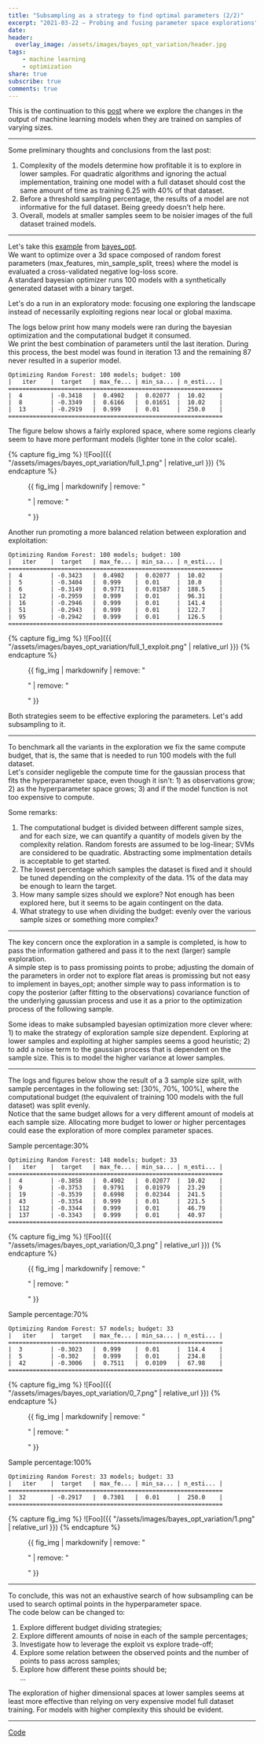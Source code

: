 ```yaml
---
title: "Subsampling as a strategy to find optimal parameters (2/2)"
excerpt: "2021-03-22 — Probing and fusing parameter space explorations"
date: 
header:
  overlay_image: /assets/images/bayes_opt_variation/header.jpg  
tags:
    - machine learning 
    - optimization
share: true
subscribe: true
comments: true
--- 
```



This is the continuation to this [post](https://www.testingbranch.com/parameter_optimization_subsampling/) where we explore the changes in the output of machine learning models when they are trained on samples of varying sizes.   

---

Some preliminary thoughts and conclusions from the last post:  
1. Complexity of the models determine how profitable it is to explore in lower samples. For quadratic algorithms and ignoring the actual implementation, training one model with a full dataset should cost the same amount of time as training 6.25 with 40% of that dataset.   
2. Before a threshold sampling percentage, the results of a model are not informative for the full dataset. Being greedy doesn't help here.  
3. Overall, models at smaller samples seem to be noisier images of the full dataset trained models.

---

Let's take this [example](https://github.com/fmfn/BayesianOptimization/blob/master/examples/sklearn_example.py) from [bayes_opt](https://github.com/fmfn/BayesianOptimization).   
We want to optimize over a 3d space composed of random forest parameters (max_features, min_sample_split, trees) where the model is evaluated a cross-validated negative log-loss score.  
A standard bayesian optimizer runs 100 models with a synthetically generated dataset with a binary target.  


Let's do a run in an exploratory mode: focusing one exploring the landscape instead of necessarily exploiting regions near local or global maxima. 

The logs below print how many models were ran during the bayesian optimization and the computational budget it consumed.   
We print the best combination of parameters until the last iteration. During this process, the best model was found in iteration 13 and the remaining 87 never resulted in a superior model.  

```
Optimizing Random Forest: 100 models; budget: 100 
|   iter    |  target   | max_fe... | min_sa... | n_esti... |
=============================================================
|  4        | -0.3418   |  0.4902   |  0.02077  |  10.02    |
|  8        | -0.3349   |  0.6166   |  0.01651  |  10.02    |
|  13       | -0.2919   |  0.999    |  0.01     |  250.0    |
=============================================================
``` 

The figure below shows a fairly explored space, where some regions clearly seem to have more performant models (lighter tone in the color scale).   

{% capture fig_img %}
![Foo]({{ "/assets/images/bayes_opt_variation/full_1.png" | relative_url }})
{% endcapture %}
<figure>
  {{ fig_img | markdownify | remove: "<p>" | remove: "</p>" }} 
</figure>


Another run promoting a more balanced relation between exploration and exploitation:     
```
Optimizing Random Forest: 100 models; budget: 100
|   iter    |  target   | max_fe... | min_sa... | n_esti... |
=============================================================
|  4        | -0.3423   |  0.4902   |  0.02077  |  10.02    |
|  5        | -0.3404   |  0.999    |  0.01     |  10.0     |
|  6        | -0.3149   |  0.9771   |  0.01587  |  188.5    |
|  12       | -0.2959   |  0.999    |  0.01     |  96.31    |
|  16       | -0.2946   |  0.999    |  0.01     |  141.4    |
|  51       | -0.2943   |  0.999    |  0.01     |  122.7    |
|  95       | -0.2942   |  0.999    |  0.01     |  126.5    |
=============================================================
``` 

{% capture fig_img %}
![Foo]({{ "/assets/images/bayes_opt_variation/full_1_exploit.png" | relative_url }})
{% endcapture %}
<figure>
  {{ fig_img | markdownify | remove: "<p>" | remove: "</p>" }} 
</figure>

Both strategies seem to be effective exploring the parameters. Let's add subsampling to it.   

---

To benchmark all the variants in the exploration we fix the same compute budget, that is, the same that is needed to run 100 models with the full dataset.  
Let's consider negligeble the compute time for the gaussian process that fits the hyperparameter space, even though it isn't: 1) as observations grow; 2) as the hyperparameter space grows; 3) and if the model function is not too expensive to compute.   

Some remarks:   
1. The computational budget is divided between different sample sizes, and for each size, we can quantify a quantity of models given by the complexity relation. Random forests are assumed to be log-linear; SVMs are considered to be quadratic. Abstracting some implmentation details is acceptable to get started.       
2. The lowest percentage which samples the dataset is fixed and it should be tuned depending on the complexity of the data. 1% of the data may be enough to learn the target.  
3. How many sample sizes should we explore? Not enough has been explored here, but it seems to be again contingent on the data.     
4. What strategy to use when dividing the budget: evenly over the various sample sizes or something more complex?   

---

The key concern once the exploration in a sample is completed, is how to pass the information gathered and pass it to the next (larger) sample exploration.  
A simple step is to pass promissing points to probe; adjusting the domain of the parameters in order not to explore flat areas is promissing but not easy to implement in bayes_opt; another simple way to pass information is to copy the posterior (after fitting to the observations) covariance function of the underlying gaussian process and use it as a prior to the optimization process of the following sample.   

Some ideas to make subsampled bayesian optimization more clever where: 1) to make the strategy of exploration sample size dependent. Exploring at lower samples and exploiting at higher samples seems a good heuristic; 2) to add a noise term to the gaussian process that is dependent on the sample size. This is to model the higher variance at lower samples.    

---

The logs and figures below show the result of a 3 sample size split, with sample percentages in the following set: [30%, 70%, 100%], where the computational budget (the equivalent of training 100 models with the full dataset) was split evenly.   
Notice that the same budget allows for a very different amount of models at each sample size. Allocating more budget to lower or higher percentages could ease the exploration of more complex parameter spaces.   

Sample percentage:30%   
```
Optimizing Random Forest: 148 models; budget: 33 
|   iter    |  target   | max_fe... | min_sa... | n_esti... |
=============================================================
|  4        | -0.3858   |  0.4902   |  0.02077  |  10.02    |
|  9        | -0.3753   |  0.9791   |  0.01979  |  23.29    |
|  19       | -0.3539   |  0.6998   |  0.02344  |  241.5    |
|  43       | -0.3354   |  0.999    |  0.01     |  221.5    |
|  112      | -0.3344   |  0.999    |  0.01     |  46.79    |
|  137      | -0.3343   |  0.999    |  0.01     |  40.97    |
=============================================================
```
{% capture fig_img %}
![Foo]({{ "/assets/images/bayes_opt_variation/0_3.png" | relative_url }})
{% endcapture %}
<figure>
  {{ fig_img | markdownify | remove: "<p>" | remove: "</p>" }} 
</figure>

Sample percentage:70%   
```
Optimizing Random Forest: 57 models; budget: 33
|   iter    |  target   | max_fe... | min_sa... | n_esti... |
=============================================================
|  3        | -0.3023   |  0.999    |  0.01     |  114.4    |
|  5        | -0.302    |  0.999    |  0.01     |  234.8    |
|  42       | -0.3006   |  0.7511   |  0.0109   |  67.98    |
=============================================================
```
{% capture fig_img %}
![Foo]({{ "/assets/images/bayes_opt_variation/0_7.png" | relative_url }})
{% endcapture %}
<figure>
  {{ fig_img | markdownify | remove: "<p>" | remove: "</p>" }} 
</figure>

Sample percentage:100%   
```
Optimizing Random Forest: 33 models; budget: 33 
|   iter    |  target   | max_fe... | min_sa... | n_esti... |
=============================================================
|  32       | -0.2917   |  0.7301   |  0.01     |  250.0    |
=============================================================
```
{% capture fig_img %}
![Foo]({{ "/assets/images/bayes_opt_variation/1.png" | relative_url }})
{% endcapture %}
<figure>
  {{ fig_img | markdownify | remove: "<p>" | remove: "</p>" }} 
</figure> 

---

To conclude, this was not an exhaustive search of how subsampling can be used to search optimal points in the hyperparameter space.   
The code below can be changed to:   
1. Explore different budget dividing strategies; 
2. Explore different amounts of noise in each of the sample percentages; 
3. Investigate how to leverage the exploit vs explore trade-off; 
4. Explore some relation between the observed points and the number of points to pass across samples;
5. Explore how different these points should be;   
...    

The exploration of higher dimensional spaces at lower samples seems at least more effective than relying on very expensive model full dataset training. For models with higher complexity this should be evident.   

---

[Code](https://www.testingbranch.com/bayes_opt_subsampled/)

